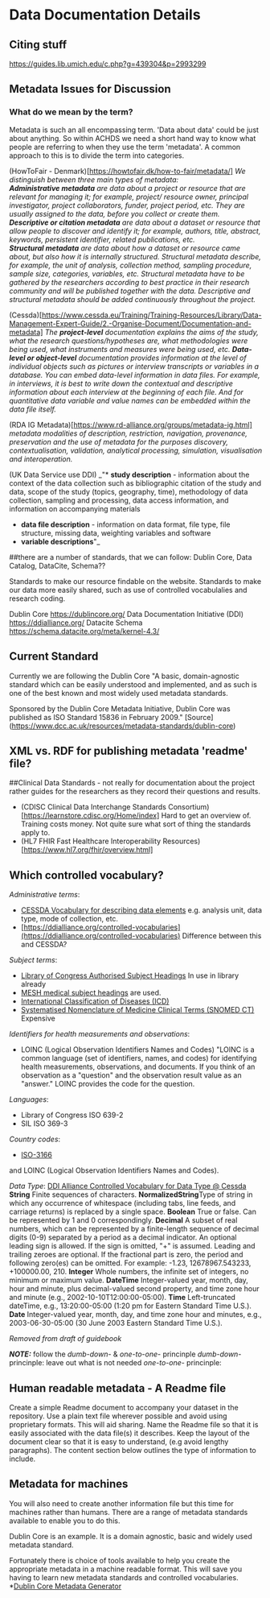 # Data Documentation Details

## Citing stuff
https://guides.lib.umich.edu/c.php?g=439304&p=2993299


## Metadata Issues for Discussion

### What do we mean by the term?

Metadata is such an all encompassing term. 'Data about data' could be just about anything.  So within ACHDS we need a short hand way to know what people are referring to when they use the term 'metadata'.  A common approach to this is to divide the term into categories.

(HowToFair - Denmark)[https://howtofair.dk/how-to-fair/metadata/]
_We distinguish between three main types of metadata:  
    **Administrative metadata** are data about a project or resource that are relevant for managing it; for example, project/ resource owner, principal investigator, project collaborators, funder, project period, etc. They are usually assigned to the data, before you collect or create them.  
    **Descriptive or citation metadata** are data about a dataset or resource that allow people to discover and identify it; for example, authors, title, abstract, keywords, persistent identifier, related publications, etc.  
    **Structural metadata** are data about how a dataset or resource came about, but also how it is internally structured. Structural metadata describe, for example, the unit of analysis, collection method, sampling procedure, sample size, categories, variables, etc. Structural metadata have to be gathered by the researchers according to best practice in their research community and will be published together with the data. Descriptive and structural metadata should be added continuously throughout the project._

(Cessda)[https://www.cessda.eu/Training/Training-Resources/Library/Data-Management-Expert-Guide/2.-Organise-Document/Documentation-and-metadata]
_The **project-level** documentation explains the aims of the study, what the research questions/hypotheses are, what methodologies were being used, what instruments and measures were being used, etc.
**Data-level or object-level** documentation provides information at the level of individual objects such as pictures or interview transcripts or variables in a database. You can embed data-level information in data files. For example, in interviews, it is best to write down the contextual and descriptive information about each interview at the beginning of each file. And for quantitative data variable and value names can be embedded within the data file itself._

(RDA IG Metadata)[https://www.rd-alliance.org/groups/metadata-ig.html]
_metadata modalities of description, restriction, navigation, provenance, preservation and the use of metadata for the purposes discovery, contextualisation, validation, analytical processing, simulation, visualisation and interoperation._

(UK Data Service use DDI)
_"* **study description** - information about the context of the data collection such as bibliographic citation of the study and data, scope of the study (topics, geography, time), methodology of data collection, sampling and processing, data access information, and information on accompanying materials
* **data file description** - information on data format, file type, file structure, missing data, weighting variables and software
* **variable descriptions**"_

##there are a number of standards, that we can follow:  Dublin Core, Data Catalog, DataCite, Schema??

Standards to make our resource findable on the website.
Standards to make our data more easily shared, such as use of controlled vocabulalies and research coding.

Dublin Core https://dublincore.org/
Data Documentation Initiative (DDI) https://ddialliance.org/
Datacite Schema https://schema.datacite.org/meta/kernel-4.3/

## Current Standard

Currently we are following the Dublin Core
"A basic, domain-agnostic standard which can be easily understood and implemented, and as such is one of the best known and most widely used metadata standards.

Sponsored by the Dublin Core Metadata Initiative, Dublin Core was published as ISO Standard 15836 in February 2009." [Source] (https://www.dcc.ac.uk/resources/metadata-standards/dublin-core)


## XML vs. RDF for publishing metadata 'readme' file?

##Clinical Data Standards - not really for documentation about the project rather guides for the researchers as they record their questions and results.
* (CDISC Clinical Data Interchange Standards Consortium)[https://learnstore.cdisc.org/Home/index] Hard to get an overview of.  Training costs money.  Not quite sure what sort of thing the standards apply to.
* (HL7 FHIR Fast Healthcare Interoperability Resources)[https://www.hl7.org/fhir/overview.html]


## Which controlled vocabulary?
*Administrative terms*:  
* [CESSDA Vocabulary for describing data elements](https://vocabularies.cessda.eu/#!discover) e.g. analysis unit, data type, mode of collection, etc.
* [https://ddialliance.org/controlled-vocabularies](https://ddialliance.org/controlled-vocabularies)  Difference between this and CESSDA?

*Subject terms*:  
* [Library of Congress Authorised Subject Headings](https://authorities.loc.gov/cgi-bin/Pwebrecon.cgi?DB=local&PAGE=First)  In use in library already
* [MESH medical subject headings](https://meshb.nlm.nih.gov/search) are used.
* [International Classification of Diseases (ICD)](https://www.who.int/classifications/icd/en/)
* [Systematised Nomenclature of Medicine Clinical Terms (SNOMED CT) ](http://www.snomed.org/)  Expensive

*Identifiers for health measurements and observations*:
* LOINC (Logical Observation Identifiers Names and Codes)  "LOINC is a common language (set of identifiers, names, and codes) for identifying health measurements, observations, and documents. If you think of an observation as a "question" and the observation result value as an "answer."  LOINC provides the code for the question.

*Languages*:  
* Library of Congress ISO 639-2
* SIL ISO 369-3

*Country codes*:
* [ISO-3166](https://www.iso.org/obp/ui/#search)

and LOINC (Logical Observation Identifiers Names and Codes).

*Data Type*:
[DDI Alliance Controlled Vocabulary for Data Type @ Cessda](https://vocabularies.cessda.eu/vocabulary/DataType?lang=en)
**String** Finite sequences of characters.
**NormalizedString**Type of string in which any occurrence of whitespace (including tabs, line feeds, and carriage returns) is replaced by a single space.
**Boolean** True or false. Can be represented by 1 and 0 correspondingly.
**Decimal** A subset of real numbers, which can be represented by a finite-length sequence of decimal digits (0-9) separated by a period as a decimal indicator. An optional leading sign is allowed. If the sign is omitted, "+" is assumed. Leading and trailing zeroes are optional. If the fractional part is zero, the period and following zero(es) can be omitted. For example: -1.23, 12678967.543233, +100000.00, 210.
**Integer** Whole numbers, the infinite set of integers, no minimum or maximum value.
**DateTime** Integer-valued year, month, day, hour and minute, plus decimal-valued second property, and time zone hour and minute (e.g., 2002-10-10T12:00:00-05:00).
**Time** Left-truncated dateTime, e.g., 13:20:00-05:00 (1:20 pm for Eastern Standard Time U.S.).
**Date** Integer-valued year, month, day, and time zone hour and minutes, e.g., 2003-06-30-05:00 (30 June 2003 Eastern Standard Time U.S.).


_Removed from draft of guidebook_

***NOTE:*** follow the *dumb-down*- & *one-to-one*- princinple
*dumb-down*-princinple: leave out what is not needed
*one-to-one*- princinple:

## Human readable metadata - A Readme file
Create a simple Readme document to accompany your dataset in the repository.  Use a plain text file wherever possible and avoid using proprietary formats.  This will aid sharing.
Name the Readme file so that it is easily associated with the data file(s) it describes.
Keep the layout of the document clear so that it is easy to understand, (e.g avoid lengthy paragraphs).
The content section below outlines the type of information to include.

## Metadata for machines
You will also need to create another information file but this time for machines rather than humans.  There are a range of metadata standards available to enable you to do this.  

Dublin Core is an example.  It is a domain agnostic, basic and widely used metadata standard.

Fortunately there is choice of tools available to help you create the appropriate metadata in a machine readable format.  This will save you having to learn new metadata standards and controlled vocabularies.
*[Dublin Core Metadata Generator](http://nsteffel.github.io/dublin_core_generator/)
